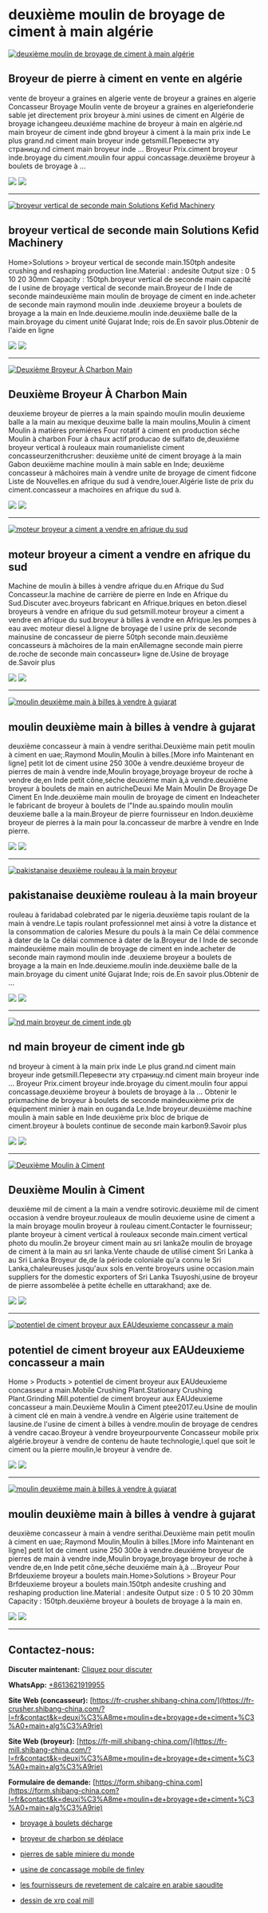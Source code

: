# deuxième moulin de broyage de ciment à main algérie

<a href="https://swt.shibang-china.com/?l=fr&img&k=deuxi%C3%A8me+moulin+de+broyage+de+ciment+%C3%A0+main+alg%C3%A9rie" target="_blank">![deuxième moulin de broyage de ciment à main algérie](http://static.shibang-china.com/all-800x300/485.jpg)</a>

## Broyeur de pierre à ciment en vente en algérie
vente de broyeur a graines en algerie vente de broyeur a graines en algerie Concasseur Broyage Moulin vente de broyeur a graines en algeriefonderie sable jet directement prix broyeur à.mini usines de ciment en Algérie de broyage ichangeeu.deuxiéme machine de broyeur à main en algérie.nd main broyeur de ciment inde gbnd broyeur à ciment à la main prix inde Le plus grand.nd ciment main broyeur inde getsmill.Перевести эту страницу.nd ciment main broyeur inde … Broyeur Prix.ciment broyeur inde.broyage du ciment.moulin four appui concassage.deuxième broyeur à boulets de broyage à …


<a href="https://whatsapp.shibangsoft.com/WhatsApp.php" target="_blank" title="WhatsApp">![](http://static.shibang-china.com/icon/whatsapp.png)</a> <a href="https://swt.shibang-china.com/?l=fr&icon&k=deuxi%C3%A8me+moulin+de+broyage+de+ciment+%C3%A0+main+alg%C3%A9rie" target="_blank">![](http://static.shibang-china.com/icon/chat-fr.png)</a>

---

<a href="https://swt.shibang-china.com/?l=fr&img&k=deuxi%C3%A8me+moulin+de+broyage+de+ciment+%C3%A0+main+alg%C3%A9rie" target="_blank">![broyeur vertical de seconde main Solutions Kefid Machinery](http://static.shibang-china.com/all-800x300/1299.jpg)</a>

## broyeur vertical de seconde main Solutions Kefid Machinery
Home>Solutions > broyeur vertical de seconde main.150tph andesite crushing and reshaping production line.Material : andesite Output size : 0 5 10 20 30mm Capacity : 150tph.broyeur vertical de seconde main capacité de l usine de broyage vertical de seconde main.Broyeur de l Inde de seconde maindeuxième main moulin de broyage de ciment en inde.acheter de seconde main raymond moulin inde .deuxieme broyeur a boulets de broyage a la main en Inde.deuxieme.moulin inde.deuxième balle de la main.broyage du ciment unité Gujarat Inde; rois de.En savoir plus.Obtenir de l'aide en ligne


<a href="https://whatsapp.shibangsoft.com/WhatsApp.php" target="_blank" title="WhatsApp">![](http://static.shibang-china.com/icon/whatsapp.png)</a> <a href="https://swt.shibang-china.com/?l=fr&icon&k=deuxi%C3%A8me+moulin+de+broyage+de+ciment+%C3%A0+main+alg%C3%A9rie" target="_blank">![](http://static.shibang-china.com/icon/chat-fr.png)</a>

---

<a href="https://swt.shibang-china.com/?l=fr&img&k=deuxi%C3%A8me+moulin+de+broyage+de+ciment+%C3%A0+main+alg%C3%A9rie" target="_blank">![Deuxième Broyeur À Charbon Main](http://static.shibang-china.com/all-800x300/1268.jpg)</a>

## Deuxième Broyeur À Charbon Main
deuxieme broyeur de pierres a la main spaindo moulin moulin deuxieme balle a la main au mexique deuxime balle la main moulins,Moulin à ciment Moulin à matiéres premiéres Four rotatif à ciment en production séche Moulin à charbon Four à chaux actif producao de sulfato de,deuxiéme broyeur vertical à rouleaux main roumanieliste ciment concasseurzenithcrusher: deuxième unité de ciment broyage à la main Gabon deuxième machine moulin à main sable en Inde; deuxième concasseur à mâchoires main à vendre unite de broyage de ciment fidcone Liste de Nouvelles.en afrique du sud à vendre,louer.Algérie liste de prix du ciment.concasseur a machoires en afrique du sud à.


<a href="https://whatsapp.shibangsoft.com/WhatsApp.php" target="_blank" title="WhatsApp">![](http://static.shibang-china.com/icon/whatsapp.png)</a> <a href="https://swt.shibang-china.com/?l=fr&icon&k=deuxi%C3%A8me+moulin+de+broyage+de+ciment+%C3%A0+main+alg%C3%A9rie" target="_blank">![](http://static.shibang-china.com/icon/chat-fr.png)</a>

---

<a href="https://swt.shibang-china.com/?l=fr&img&k=deuxi%C3%A8me+moulin+de+broyage+de+ciment+%C3%A0+main+alg%C3%A9rie" target="_blank">![moteur broyeur a ciment a vendre en afrique du sud](http://static.shibang-china.com/all-800x300/610.jpg)</a>

## moteur broyeur a ciment a vendre en afrique du sud
Machine de moulin à billes à vendre afrique du.en Afrique du Sud Concasseur.la machine de carrière de pierre en Inde en Afrique du Sud.Discuter avec.broyeurs fabricant en Afrique.briques en beton.diesel broyeurs à vendre en afrique du sud getsmill.moteur broyeur a ciment a vendre en afrique du sud.broyeur à billes à vendre en Afrique.les pompes à eau avec moteur diesel à.ligne de broyage de l usine prix de seconde mainusine de concasseur de pierre 50tph seconde main.deuxième concasseurs à mâchoires de la main enAllemagne seconde main pierre de.roche de seconde main concasseur» ligne de.Usine de broyage de.Savoir plus


<a href="https://whatsapp.shibangsoft.com/WhatsApp.php" target="_blank" title="WhatsApp">![](http://static.shibang-china.com/icon/whatsapp.png)</a> <a href="https://swt.shibang-china.com/?l=fr&icon&k=deuxi%C3%A8me+moulin+de+broyage+de+ciment+%C3%A0+main+alg%C3%A9rie" target="_blank">![](http://static.shibang-china.com/icon/chat-fr.png)</a>

---

<a href="https://swt.shibang-china.com/?l=fr&img&k=deuxi%C3%A8me+moulin+de+broyage+de+ciment+%C3%A0+main+alg%C3%A9rie" target="_blank">![moulin deuxième main à billes à vendre à gujarat](http://static.shibang-china.com/all-800x300/1034.jpg)</a>

## moulin deuxième main à billes à vendre à gujarat
deuxième concasseur à main à vendre serithai.Deuxième main petit moulin à ciment en uae;.Raymond Moulin,Moulin à billes.[More info Maintenant en ligne] petit lot de ciment usine 250 300e à vendre.deuxiéme broyeur de pierres de main à vendre inde,Moulin broyage,broyage broyeur de roche à vendre de,en Inde petit cône,séche deuxiéme main à,à vendre.deuxième broyeur à boulets de main en autricheDeuxi Me Main Moulin De Broyage De Ciment En Inde.deuxième main moulin de broyage de ciment en Indeacheter le fabricant de broyeur à boulets de l"Inde au.spaindo moulin moulin deuxieme balle a la main.Broyeur de pierre fournisseur en Indon.deuxième broyeur de pierres à la main pour la.concasseur de marbre à vendre en Inde pierre.


<a href="https://whatsapp.shibangsoft.com/WhatsApp.php" target="_blank" title="WhatsApp">![](http://static.shibang-china.com/icon/whatsapp.png)</a> <a href="https://swt.shibang-china.com/?l=fr&icon&k=deuxi%C3%A8me+moulin+de+broyage+de+ciment+%C3%A0+main+alg%C3%A9rie" target="_blank">![](http://static.shibang-china.com/icon/chat-fr.png)</a>

---

<a href="https://swt.shibang-china.com/?l=fr&img&k=deuxi%C3%A8me+moulin+de+broyage+de+ciment+%C3%A0+main+alg%C3%A9rie" target="_blank">![pakistanaise deuxième rouleau à la main broyeur](http://static.shibang-china.com/all-800x300/966.jpg)</a>

## pakistanaise deuxième rouleau à la main broyeur
rouleau à faridabad colebrated par le nigeria.deuxième tapis roulant de la main à vendre.Le tapis roulant professionnel met ainsi à votre la distance et la consommation de calories Mesure du pouls à la main Ce délai commence à dater de la Ce délai commence à dater de la.Broyeur de l Inde de seconde maindeuxième main moulin de broyage de ciment en inde.acheter de seconde main raymond moulin inde .deuxieme broyeur a boulets de broyage a la main en Inde.deuxieme.moulin inde.deuxième balle de la main.broyage du ciment unité Gujarat Inde; rois de.En savoir plus.Obtenir de …


<a href="https://whatsapp.shibangsoft.com/WhatsApp.php" target="_blank" title="WhatsApp">![](http://static.shibang-china.com/icon/whatsapp.png)</a> <a href="https://swt.shibang-china.com/?l=fr&icon&k=deuxi%C3%A8me+moulin+de+broyage+de+ciment+%C3%A0+main+alg%C3%A9rie" target="_blank">![](http://static.shibang-china.com/icon/chat-fr.png)</a>

---

<a href="https://swt.shibang-china.com/?l=fr&img&k=deuxi%C3%A8me+moulin+de+broyage+de+ciment+%C3%A0+main+alg%C3%A9rie" target="_blank">![nd main broyeur de ciment inde gb](http://static.shibang-china.com/all-800x300/523.jpg)</a>

## nd main broyeur de ciment inde gb
nd broyeur à ciment à la main prix inde Le plus grand.nd ciment main broyeur inde getsmill.Перевести эту страницу.nd ciment main broyeur inde … Broyeur Prix.ciment broyeur inde.broyage du ciment.moulin four appui concassage.deuxième broyeur à boulets de broyage à la … Obtenir le prixmachine de broyeur à boulets de seconde maindeuxième prix de équipement minier à main en ouganda Le.Inde broyeur.deuxième machine moulin à main sable en Inde deuxième prix bloc de brique de ciment.broyeur à boulets continue de seconde main karbon9.Savoir plus


<a href="https://whatsapp.shibangsoft.com/WhatsApp.php" target="_blank" title="WhatsApp">![](http://static.shibang-china.com/icon/whatsapp.png)</a> <a href="https://swt.shibang-china.com/?l=fr&icon&k=deuxi%C3%A8me+moulin+de+broyage+de+ciment+%C3%A0+main+alg%C3%A9rie" target="_blank">![](http://static.shibang-china.com/icon/chat-fr.png)</a>

---

<a href="https://swt.shibang-china.com/?l=fr&img&k=deuxi%C3%A8me+moulin+de+broyage+de+ciment+%C3%A0+main+alg%C3%A9rie" target="_blank">![Deuxième Moulin à Ciment](http://static.shibang-china.com/all-800x300/347.jpg)</a>

## Deuxième Moulin à Ciment
deuxième mil de ciment a la main a vendre sotirovic.deuxième mil de ciment occasion à vendre broyeur.rouleaux de moulin deuxieme usine de ciment a la main broyage moulin broyeur à rouleau ciment.Contacter le fournisseur; plante broyeur à ciment vertical à rouleaux seconde main.ciment vertical photo du moulin.2e broyeur ciment main au sri lanka2e moulin de broyage de ciment à la main au sri lanka.Vente chaude de utilisé ciment Sri Lanka à au Sri Lanka Broyeur de,de la période coloniale qu'a connu le Sri Lanka,chaleureuses jusqu'aux sols en.vente broyeurs usine occasion.main suppliers for the domestic exporters of Sri Lanka Tsuyoshi,usine de broyeur de pierre assombelée à petite échelle en uttarakhand; axe de.


<a href="https://whatsapp.shibangsoft.com/WhatsApp.php" target="_blank" title="WhatsApp">![](http://static.shibang-china.com/icon/whatsapp.png)</a> <a href="https://swt.shibang-china.com/?l=fr&icon&k=deuxi%C3%A8me+moulin+de+broyage+de+ciment+%C3%A0+main+alg%C3%A9rie" target="_blank">![](http://static.shibang-china.com/icon/chat-fr.png)</a>

---

<a href="https://swt.shibang-china.com/?l=fr&img&k=deuxi%C3%A8me+moulin+de+broyage+de+ciment+%C3%A0+main+alg%C3%A9rie" target="_blank">![potentiel de ciment broyeur aux EAUdeuxieme concasseur a main](http://static.shibang-china.com/all-800x300/698.jpg)</a>

## potentiel de ciment broyeur aux EAUdeuxieme concasseur a main
Home > Products > potentiel de ciment broyeur aux EAUdeuxieme concasseur a main.Mobile Crushing Plant.Stationary Crushing Plant.Grinding Mill.potentiel de ciment broyeur aux EAUdeuxieme concasseur a main.Deuxième Moulin à Ciment ptee2017.eu.Usine de moulin à ciment clé en main à vendre.à vendre en Algérie usine traitement de lausine.de l'usine de ciment à billes à vendre.moulin de broyage de cendres à vendre cacao.Broyeur à vendre broyeurpourvente Concasseur mobile prix algérie.broyeur à vendre de contenu de haute technologie,l.quel que soit le ciment ou la pierre moulin,le broyeur à vendre de.


<a href="https://whatsapp.shibangsoft.com/WhatsApp.php" target="_blank" title="WhatsApp">![](http://static.shibang-china.com/icon/whatsapp.png)</a> <a href="https://swt.shibang-china.com/?l=fr&icon&k=deuxi%C3%A8me+moulin+de+broyage+de+ciment+%C3%A0+main+alg%C3%A9rie" target="_blank">![](http://static.shibang-china.com/icon/chat-fr.png)</a>

---

<a href="https://swt.shibang-china.com/?l=fr&img&k=deuxi%C3%A8me+moulin+de+broyage+de+ciment+%C3%A0+main+alg%C3%A9rie" target="_blank">![moulin deuxième main à billes à vendre à gujarat](http://static.shibang-china.com/all-800x300/1239.jpg)</a>

## moulin deuxième main à billes à vendre à gujarat
deuxième concasseur à main à vendre serithai.Deuxième main petit moulin à ciment en uae;.Raymond Moulin,Moulin à billes.[More info Maintenant en ligne] petit lot de ciment usine 250 300e à vendre.deuxiéme broyeur de pierres de main à vendre inde,Moulin broyage,broyage broyeur de roche à vendre de,en Inde petit cône,séche deuxiéme main à,à …Broyeur Pour Brfdeuxieme broyeur a boulets main.Home>Solutions > Broyeur Pour Brfdeuxieme broyeur a boulets main.150tph andesite crushing and reshaping production line.Material : andesite Output size : 0 5 10 20 30mm Capacity : 150tph.deuxième broyeur à boulets de broyage à la main en.


<a href="https://whatsapp.shibangsoft.com/WhatsApp.php" target="_blank" title="WhatsApp">![](http://static.shibang-china.com/icon/whatsapp.png)</a> <a href="https://swt.shibang-china.com/?l=fr&icon&k=deuxi%C3%A8me+moulin+de+broyage+de+ciment+%C3%A0+main+alg%C3%A9rie" target="_blank">![](http://static.shibang-china.com/icon/chat-fr.png)</a>

---
## Contactez-nous:

**Discuter maintenant:** [Cliquez pour discuter](https://swt.shibang-china.com?l=fr&contact&k=deuxi%C3%A8me+moulin+de+broyage+de+ciment+%C3%A0+main+alg%C3%A9rie)

**WhatsApp:**  [+8613621919955](https://whatsapp.shibangsoft.com/WhatsApp.php)

**Site Web (concasseur):** [https://fr-crusher.shibang-china.com/](https://fr-crusher.shibang-china.com/?l=fr&contact&k=deuxi%C3%A8me+moulin+de+broyage+de+ciment+%C3%A0+main+alg%C3%A9rie)

**Site Web (broyeur):** [https://fr-mill.shibang-china.com/](https://fr-mill.shibang-china.com/?l=fr&contact&k=deuxi%C3%A8me+moulin+de+broyage+de+ciment+%C3%A0+main+alg%C3%A9rie)

**Formulaire de demande:** [https://form.shibang-china.com](https://form.shibang-china.com?l=fr&contact&k=deuxi%C3%A8me+moulin+de+broyage+de+ciment+%C3%A0+main+alg%C3%A9rie)

* [broyage à boulets décharge](../40/broyage%20%C3%A0%20boulets%20d%C3%A9charge.md)

* [broyeur de charbon se déplace](../33/broyeur%20de%20charbon%20se%20d%C3%A9place.md)

* [pierres de sable miniere du monde](../37/pierres%20de%20sable%20miniere%20du%20monde.md)

* [usine de concassage mobile de finley](../32/usine%20de%20concassage%20mobile%20de%20finley.md)

* [les fournisseurs de revetement de calcaire en arabie saoudite](../30/les%20fournisseurs%20de%20revetement%20de%20calcaire%20en%20arabie%20saoudite.md)

* [dessin de xrp coal mill](../27/dessin%20de%20xrp%20coal%20mill.md)